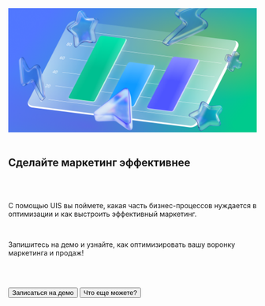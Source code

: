 <img src="MarketingImage.png" no_margin="true" />

<br>
<br>

## Сделайте маркетинг эффективнее

<br>
<br>

С помощью UIS вы поймете, какая часть бизнес-процессов нуждается в оптимизации и как выстроить эффективный маркетинг.

<br>

Запишитесь на демо и узнайте, как оптимизировать вашу воронку маркетинга и продаж!

<br>
<br>

<button b_href="https://www.uiscom.ru/promo/demo/" b_type="fill" b_theme="primary">Записаться на демо</button>
<button b_href="https://go.comagic.ru/demo-onboarding" b_type="outline" b_theme="secondary">Что еще можете?</button>